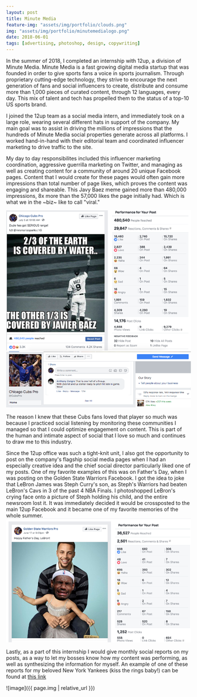 ```yaml
---
layout: post
title: Minute Media
feature-img: "assets/img/portfolio/clouds.png"
img: "assets/img/portfolio/minutemedialogo.png"
date: 2018-06-01
tags: [advertising, photoshop, design, copywriting]
---
```


In the summer of 2018, I completed an internship with 12up, a division of Minute Media. Minute Media is a fast growing digital media startup that was founded in order to give sports fans a voice in sports journalism. Through proprietary cutting-edge technology, they strive to encourage the next generation of fans and social influencers to create, distribute and consume more than 1,000 pieces of curated content, through 12 languages, every day. This mix of talent and tech has propelled them to the status of a top-10 US sports brand. <br/>

I joined the 12up team as a social media intern, and immediately took on a large role, wearing several different hats in support of the company. My main goal was to assist in driving the millions of impressions that the hundreds of Minute Media social properties generate across all platforms. I worked hand-in-hand with their editorial team and coordinated influencer marketing to drive traffic to the site. <br/>

My day to day responsibilites included this influencer marketing coordination, aggressive guerrilla marketing on Twitter, and managing as well as creating content for a community of around 20 unique Facebook pages. Content that I would create for these pages would often gain more impressions than total number of page likes, which proves the content was engaging and shareable. This Javy Baez meme gained more than 480,000 impressions, 8x more than the 57,000 likes the page initially had. Which is what we in the ~biz~ like to call "viral." <br/>

![Javy](https://raw.githubusercontent.com/troycapybara/actualpersonalwebsite/master/assets/img/javy.png) ![Cubs](https://raw.githubusercontent.com/troycapybara/actualpersonalwebsite/master/assets/img/cubs.png) <br/>

The reason I knew that these Cubs fans loved that player so much was because I practiced social listening by monitoring these communities I managed so that I could optimize engagement on content. This is part of the human and intimate aspect of social that I love so much and continues to draw me to this industry. <br/>

Since the 12up office was such a tight-knit unit, I also got the opportunity to post on the company's flagship social media pages when I had an especially creative idea and the chief social director particularly liked one of my posts. One of my favorite examples of this was on Father's Day, when I was posting on the Golden State Warriors Facebook. I got the idea to joke that LeBron James was Steph Curry's son, as Steph's Warriors had beaten LeBron's Cavs in 3 of the past 4 NBA Finals. I photoshopped LeBron's crying face onto a picture of Steph holding his child, and the entire newsroom lost it. It was immediately decided it would be crossposted to the main 12up Facebook and it became one of my favorite memories of the whole summer.
![Steph](https://raw.githubusercontent.com/troycapybara/actualpersonalwebsite/master/assets/img/portfolio/steph.png)

Lastly, as a part of this internship I would give monthly social reports on my posts, as a way to let my bosses know how my content was performing, as well as synthesizing the information for myself. An example of one of these reports for my beloved New York Yankees (kiss the rings baby!) can be found at [this link](https://drive.google.com/open?id=1W6-FQ2iA138EIuky9VD19ZS3jcPf4V9-)

![image]({{ page.img | relative_url }})

